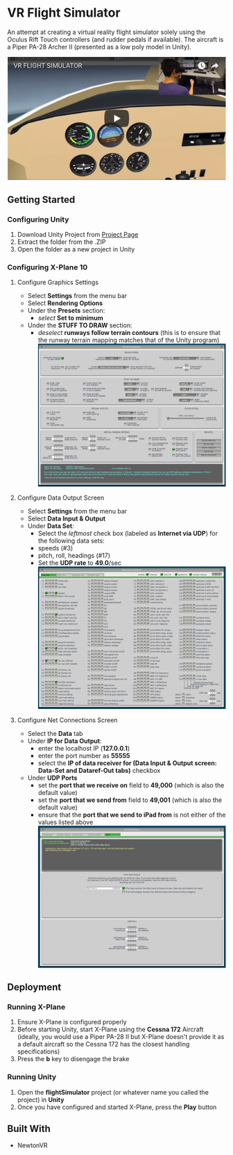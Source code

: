 # VR Flight Simulator

An attempt at creating a virtual reality flight simulator solely using the Oculus Rift Touch controllers (and rudder pedals if available). The aircraft is a Piper PA-28 Archer II (presented as a low poly model in Unity). 

![alt text](Youtube.png "Video Demo")

## Getting Started

### Configuring Unity
1. Download Unity Project from [Project Page](https://github.com/BigBallerBrand/flightSimulator.git)
2. Extract the folder from the .ZIP
3. Open the folder as a new project in Unity

### Configuring X-Plane 10

1. Configure Graphics Settings
   - Select **Settings** from the menu bar
   - Select **Rendering Options**
   - Under the **Presets** section:
     - *select* **Set to minimum**
   - Under the **STUFF TO DRAW** section:
     - *deselect* **runways follow terrain contours** (this is to ensure that the runway terrain mapping matches that of the Unity program) 
   ![alt text](renderingoptions.PNG "Rendering Options")


2. Configure Data Output Screen
   - Select **Settings** from the menu bar
   - Select **Data Input & Output**
   - Under **Data Set**:
     - Select the *leftmost* check box (labeled as **Internet via UDP**) for the following data sets:
     - speeds (#3)
     - pitch, roll, headings (#17)
     - Set the **UDP rate** to **49.0**/sec
   ![alt text](datainputoutput.PNG "Data Input & Output")
   
3. Configure Net Connections Screen
   - Select the **Data** tab
   - Under **IP for Data Output**: 
     - enter the localhost IP (**127.0.0.1**)
     - enter the port number as **55555**
     - select the **IP of data receiver for (Data Input & Output screen: Data-Set and Dataref-Out tabs)** checkbox
   - Under **UDP Ports**
     - set the **port that we receive on** field to **49,000** (which is also the default value)
     - set the **port that we send from** field to **49,001** (which is also the default value)
     - ensure that the **port that we send to iPad from** is not either of the values listed above
   ![alt text](netconnectionsscreen.PNG "Net Connections")
## Deployment

### Running X-Plane

1. Ensure X-Plane is configured properly
2. Before starting Unity, start X-Plane using the **Cessna 172** Aircraft (ideally, you would use a Piper PA-28 II but X-Plane doesn't provide it as a default aircraft so the Cessna 172 has the closest handling specifications)
3. Press the **b** key to disengage the brake

### Running Unity

1. Open the **flightSimulator** project (or whatever name you called the project) in **Unity**
2. Once you have configured and started X-Plane, press the **Play** button

## Built With
* NewtonVR


